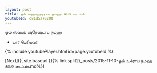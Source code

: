 ```yaml
---
layout: post
title: ஓம் மஹாஹரதாய நமஹ ௧௦௮ டைம்ஸ்
youtubeId: cB1d5aFG20Q
---
```

 
 
 ஓம் ஸ்வயம் ஷ்ரேஷ்டாய நமஹ  
 
 -  யார் பெரியவர் 
 
  
 
  
 
 
 
 
 
 


{% include youtubePlayer.html id=page.youtubeId %}
 
[Next]({{ site.baseurl }}{% link  split2/_posts/2015-11-10-ஓம் உக்ராய நமஹ ௧௦௮ டைம்ஸ்.md%})
 
